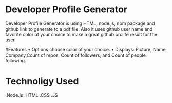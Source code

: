 # Developer Profile Generator
Developer Profile Generator is using HTML, node.js, npm package and github link to  generate to a pdf file. Also it uses github user name and favorite color of your choice to make a great github prolife result for the user.


#Features
•	Options choose color of your choice.
•	Displays: Picture, Name, Company,Count of repos, Count of followers, and Count of people following.



# Technoligy Used
.Node.js
.HTML
.CSS
.JS 
